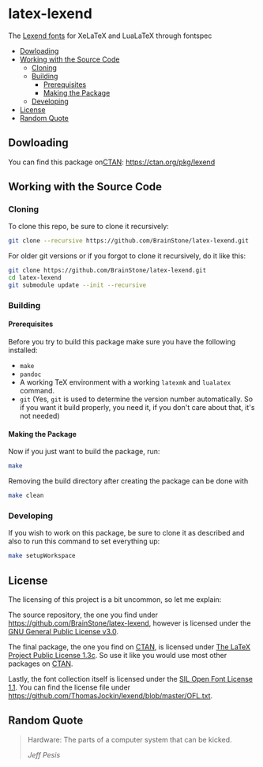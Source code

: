 # latex-lexend

The [Lexend fonts](https://www.lexend.com/) for XeLaTeX and LuaLaTeX through fontspec

<!-- TOC depthFrom:2 depthTo:6 withLinks:1 updateOnSave:1 orderedList:0 -->

- [Dowloading](#dowloading)
- [Working with the Source Code](#working-with-the-source-code)
	- [Cloning](#cloning)
	- [Building](#building)
		- [Prerequisites](#prerequisites)
		- [Making the Package](#making-the-package)
	- [Developing](#developing)
- [License](#license)
- [Random Quote](#random-quote)

<!-- /TOC -->

## Dowloading

You can find this package on[CTAN](https://ctan.org/): https://ctan.org/pkg/lexend

## Working with the Source Code

### Cloning

To clone this repo, be sure to clone it recursively:

```sh
git clone --recursive https://github.com/BrainStone/latex-lexend.git
```

For older git versions or if you forgot to clone it recursively, do it like this:

```sh
git clone https://github.com/BrainStone/latex-lexend.git
cd latex-lexend
git submodule update --init --recursive
```

### Building

#### Prerequisites

Before you try to build this package make sure you have the following installed:

- `make`
- `pandoc`
- A working TeX environment with a working `latexmk` and `lualatex` command.
- `git` (Yes, `git` is used to determine the version number automatically. So if you want it build properly, you need it, if you don't care about that, it's
  not needed)

#### Making the Package

Now if you just want to build the package, run:

```sh
make
```

Removing the build directory after creating the package can be done with

```sh
make clean
```

### Developing

If you wish to work on this package, be sure to clone it as described and also to run this command to set everything up:

```sh
make setupWorkspace
```

## License

The licensing of this project is a bit uncommon, so let me explain:

The source repository, the one you find under https://github.com/BrainStone/latex-lexend, however is licensed under the
[GNU General Public License v3.0](https://www.gnu.org/licenses/gpl-3.0.html).

The final package, the one you find on [CTAN](https://ctan.org/), is licensed under [The LaTeX Project Public License 1.3c](https://ctan.org/license/lppl1.3c).
So use it like you would use most other packages on [CTAN](https://ctan.org/).

Lastly, the font collection itself is licensed under the [SIL Open Font License 1.1](https://opensource.org/licenses/OFL-1.1). You can find the license file
under https://github.com/ThomasJockin/lexend/blob/master/OFL.txt.

## Random Quote

> Hardware: The parts of a computer system that can be kicked.
>
> <cite>Jeff Pesis</cite>
